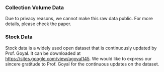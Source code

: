 ### Collection Volume Data

Due to privacy reasons, we cannot make this raw data public. For more details, please check the paper. 

### Stock Data

Stock data is a widely used open dataset that is continuously updated by Prof. Goyal. It can be downloaded at https://sites.google.com/view/agoyal145. We would like to express our sincere gratitude to Prof. Goyal for the continuous updates on the dataset.
